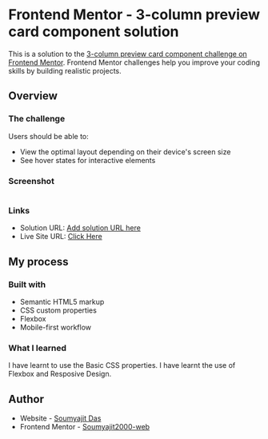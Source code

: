 # Frontend Mentor - 3-column preview card component solution

This is a solution to the [3-column preview card component challenge on Frontend Mentor](https://www.frontendmentor.io/challenges/3column-preview-card-component-pH92eAR2-). Frontend Mentor challenges help you improve your coding skills by building realistic projects. 

## Overview

### The challenge

Users should be able to:

- View the optimal layout depending on their device's screen size
- See hover states for interactive elements

### Screenshot

![]()

### Links

- Solution URL: [Add solution URL here](https://your-solution-url.com)
- Live Site URL: [Click Here](https://soumyajit2000-web.github.io/frontendmentorchallenges/3-column-preview-card-component/index.html)

## My process

### Built with

- Semantic HTML5 markup
- CSS custom properties
- Flexbox
- Mobile-first workflow

### What I learned

I have learnt to use the Basic CSS properties. I have learnt the use of Flexbox and Resposive Design. 

## Author

- Website - [Soumyajit Das]()
- Frontend Mentor - [Soumyajit2000-web](https://www.frontendmentor.io/profile/Soumyajit2000-web)


